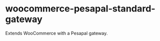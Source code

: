 woocommerce-pesapal-standard-gateway
====================================

Extends WooCommerce with a Pesapal gateway.
